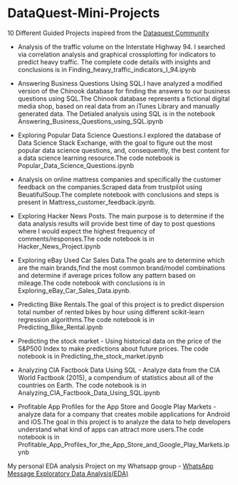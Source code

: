 # DataQuest-Mini-Projects
10 Different Guided Projects inspired from the [Dataquest Community](https://community.dataquest.io/)

-  Analysis of the traffic volume on the Interstate Highway 94. I searched via correlation analysis and graphical crossplotting for indicators to predict heavy traffic.
The complete code details with insights and conclusions is in Finding_heavy_traffic_indicators_I_94.ipynb

-  Answering Business Questions Using SQL.I have analyzed a modified version of the Chinook database for finding the answers to our business questions using SQL.The Chinook database represents a fictional digital media shop, based on real data from an iTunes Library and manually generated data. The Detialed analysis using SQL is in the notebook Answering_Business_Questions_using_SQL.ipynb

- Exploring Popular Data Science Questions.I explored the database of Data Science Stack Exchange, with the goal to figure out the most popular data science questions, and, consequently, the best content for a data science learning resource.The code notebook is Popular_Data_Science_Questions.ipynb

- Analysis on online mattress companies and specifically the customer feedback on the companies.Scraped data from trustpilot using BeuatifulSoup.The complete notebook with conclusions and steps is present in Mattress_customer_feedback.ipynb.

- Exploring Hacker News Posts. The main purpose is to determine if the data analysis results will provide best time of day to post questions where I would expect the highest frequency of comments/responses.The code notebook is in Hacker_News_Project.ipynb

- Exploring eBay Used Car Sales Data.The goals are to determine which are the main brands,find the most common brand/model combinations and determine if average prices follow any pattern based on mileage.The code notebook with conclusions is in Exploring_eBay_Car_Sales_Data.ipynb.

- Predicting Bike Rentals.The goal of this project is to predict dispersion total number of rented bikes by hour using different scikit-learn regression algorithms.The code notebook is in Predicting_Bike_Rental.ipynb

- Predicting the stock market - Using historical data on the price of the S&P500 Index to make predictions about future prices. The code notebook is in Predicting_the_stock_market.ipynb

- Analyzing CIA Factbook Data Using SQL -  Analyze data from the CIA World Factbook (2015), a compendium of statistics about all of the countries on Earth. The code notebook is in Analyzing_CIA_Factbook_Data_Using_SQL.ipynb

- Profitable App Profiles for the App Store and Google Play Markets - analyze data for a company that creates mobile applications for Android and iOS.The goal in this project is to analyze the data to help developers understand what kind of apps can attract more users.The code notebook is in Profitable_App_Profiles_for_the_App_Store_and_Google_Play_Markets.ipynb

My personal EDA analysis Project on my  Whatsapp group - [WhatsApp Message Exploratory Data Analysis(EDA)](https://github.com/krishnakaushik25/whatsapp-chat-analysis-EDA)

